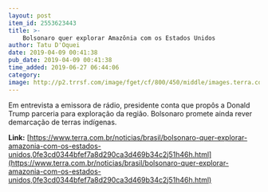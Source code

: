 ```yaml
---
layout: post
item_id: 2553623443
title: >-
    Bolsonaro quer explorar Amazônia com os Estados Unidos
author: Tatu D'Oquei
date: 2019-04-09 00:41:38
pub_date: 2019-04-09 00:41:38
time_added: 2019-06-27 06:44:06
category: 
image: http://p2.trrsf.com/image/fget/cf/800/450/middle/images.terra.com/2019/04/09/47980904354.jpg
---
```


Em entrevista a emissora de rádio, presidente conta que propôs a Donald Trump parceria para exploração da região. Bolsonaro promete ainda rever demarcação de terras indígenas.

**Link:** [https://www.terra.com.br/noticias/brasil/bolsonaro-quer-explorar-amazonia-com-os-estados-unidos,0fe3cd0344bfef7a8d290ca3d469b34c2j51h46h.html](https://www.terra.com.br/noticias/brasil/bolsonaro-quer-explorar-amazonia-com-os-estados-unidos,0fe3cd0344bfef7a8d290ca3d469b34c2j51h46h.html)

